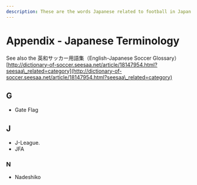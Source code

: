 ```yaml
---
description: These are the words Japanese related to football in Japan.
---
```


# Appendix - Japanese Terminology

See also the 英和サッカー用語集（English-Japanese Soccer Glossary） [http://dictionary-of-soccer.seesaa.net/article/18147954.html?seesaa\_related=category](http://dictionary-of-soccer.seesaa.net/article/18147954.html?seesaa\_related=category)

## G

* Gate Flag

## J

* J-League.
* JFA

### N

* Nadeshiko
